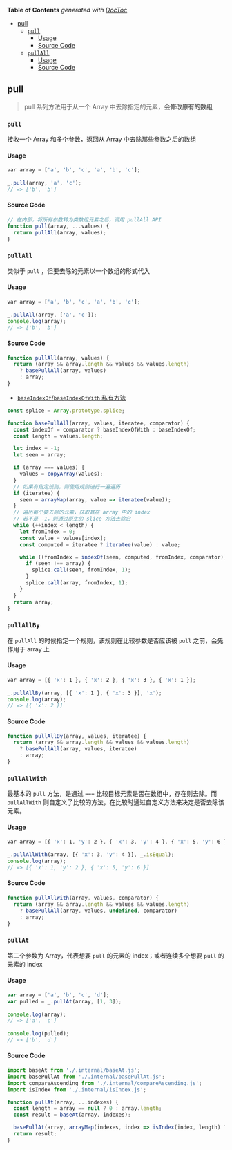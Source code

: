 <!-- START doctoc generated TOC please keep comment here to allow auto update -->
<!-- DON'T EDIT THIS SECTION, INSTEAD RE-RUN doctoc TO UPDATE -->
**Table of Contents**  *generated with [DocToc](https://github.com/thlorenz/doctoc)*

- [pull](#pull)
  - [`pull`](#pull)
    - [Usage](#usage)
    - [Source Code](#source-code)
  - [`pullAll`](#pullall)
    - [Usage](#usage-1)
    - [Source Code](#source-code-1)

<!-- END doctoc generated TOC please keep comment here to allow auto update -->

## pull

> pull 系列方法用于从一个 Array 中去除指定的元素，**会修改原有的数组**

### `pull`

接收一个 Array 和多个参数，返回从 Array 中去除那些参数之后的数组

#### Usage

```javascript
var array = ['a', 'b', 'c', 'a', 'b', 'c'];
 
_.pull(array, 'a', 'c');
// => ['b', 'b']
```

#### Source Code

```javascript
// 在内部，将所有参数转为类数组元素之后，调用 pullAll API
function pull(array, ...values) {
  return pullAll(array, values);
}
```

### `pullAll`

类似于 `pull` ，但要去除的元素以一个数组的形式代入

#### Usage

```javascript
var array = ['a', 'b', 'c', 'a', 'b', 'c'];
 
_.pullAll(array, ['a', 'c']);
console.log(array);
// => ['b', 'b']
```

#### Source Code

```javascript
function pullAll(array, values) {
  return (array && array.length && values && values.length)
    ? basePullAll(array, values)
    : array;
}
```

- [`baseIndexOf`/`baseIndexOfWith` 私有方法](./find.md#indexOf)

```javascript
const splice = Array.prototype.splice;

function basePullAll(array, values, iteratee, comparator) {
  const indexOf = comparator ? baseIndexOfWith : baseIndexOf;
  const length = values.length;

  let index = -1;
  let seen = array;

  if (array === values) {
    values = copyArray(values);
  }
  // 如果有指定规则，则使用规则进行一遍遍历
  if (iteratee) {
    seen = arrayMap(array, value => iteratee(value));
  }
  // 遍历每个要去除的元素，获取其在 array 中的 index
  // 若不是 -1，则通过原生的 slice 方法去除它
  while (++index < length) {
    let fromIndex = 0;
    const value = values[index];
    const computed = iteratee ? iteratee(value) : value;

    while ((fromIndex = indexOf(seen, computed, fromIndex, comparator)) > -1) {
      if (seen !== array) {
        splice.call(seen, fromIndex, 1);
      }
      splice.call(array, fromIndex, 1);
    }
  }
  return array;
}
```
### `pullAllBy`

在 `pullAll` 的时候指定一个规则，该规则在比较参数是否应该被 `pull` 之前，会先作用于 array 上

#### Usage

```javascript
var array = [{ 'x': 1 }, { 'x': 2 }, { 'x': 3 }, { 'x': 1 }];
 
_.pullAllBy(array, [{ 'x': 1 }, { 'x': 3 }], 'x');
console.log(array);
// => [{ 'x': 2 }]
```

#### Source Code

```javascript
function pullAllBy(array, values, iteratee) {
  return (array && array.length && values && values.length)
    ? basePullAll(array, values, iteratee)
    : array;
}
```

### `pullAllWith`

最基本的 `pull` 方法，是通过 `===` 比较目标元素是否在数组中，存在则去除。而 `pullAllWith` 则自定义了比较的方法，在比较时通过自定义方法来决定是否去除该元素。

#### Usage

```javascript
var array = [{ 'x': 1, 'y': 2 }, { 'x': 3, 'y': 4 }, { 'x': 5, 'y': 6 }];
 
_.pullAllWith(array, [{ 'x': 3, 'y': 4 }], _.isEqual);
console.log(array);
// => [{ 'x': 1, 'y': 2 }, { 'x': 5, 'y': 6 }]
```

#### Source Code

```javascript
function pullAllWith(array, values, comparator) {
  return (array && array.length && values && values.length)
    ? basePullAll(array, values, undefined, comparator)
    : array;
}
```

### `pullAt`

第二个参数为 Array，代表想要 `pull` 的元素的 index；或者连续多个想要 `pull` 的元素的 index

#### Usage

```javascript
var array = ['a', 'b', 'c', 'd'];
var pulled = _.pullAt(array, [1, 3]);
 
console.log(array);
// => ['a', 'c']
 
console.log(pulled);
// => ['b', 'd']
```

#### Source Code

```javascript
import baseAt from './.internal/baseAt.js';
import basePullAt from './.internal/basePullAt.js';
import compareAscending from './.internal/compareAscending.js';
import isIndex from './.internal/isIndex.js';

function pullAt(array, ...indexes) {
  const length = array == null ? 0 : array.length;
  const result = baseAt(array, indexes);

  basePullAt(array, arrayMap(indexes, index => isIndex(index, length) ? +index : index).sort(compareAscending));
  return result;
}
```

